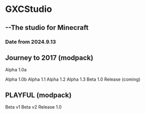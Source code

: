 # GXCStudio
## --The studio for Minecraft
### Date from 2024.9.13
## Journey to 2017 (modpack)
Alpha 1.0a  

Alpha 1.0b
Alpha 1.1
Alpha 1.2
Alpha 1.3
Beta 1.0
Release (coming)
## PLAYFUL (modpack)
Beta v1
Beta v2
Release 1.0
